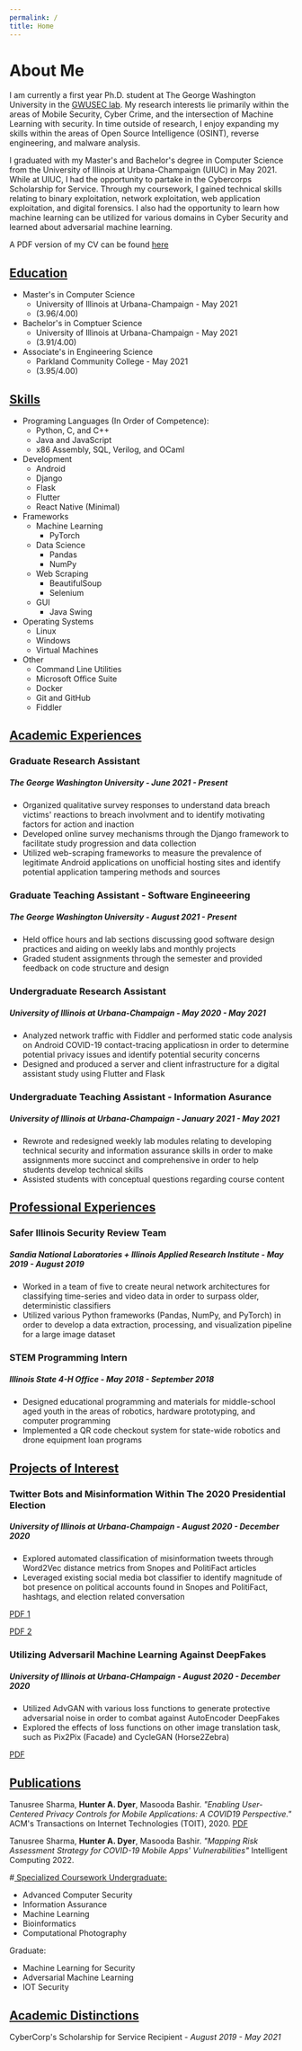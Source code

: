 ```yaml
---
permalink: /
title: Home
---
```


# About Me

I am currently a first year Ph.D. student at The George Washington University in the [GWUSEC lab](https://gwusec.seas.gwu.edu/). 
My research interests lie primarily within the areas of Mobile Security, Cyber Crime, and the intersection of Machine Learning with security. In time outside of research, I enjoy expanding my skills within the areas of Open Source Intelligence (OSINT), reverse engineering, and malware analysis.

I graduated with my Master's  and Bachelor's degree  in Computer Science from the University of Illinois at Urbana-Champaign (UIUC) in May 2021. While at UIUC, I had the opportunity to partake in the Cybercorps Scholarship for Service. Through my coursework, I gained technical skills relating to binary exploitation, network exploitation, web application exploitation, and digital forensics. I also had the opportunity to learn how machine learning can be utilized for various domains in Cyber Security and learned about adversarial machine learning.

A PDF version of my CV can be found [here](files/CV_January22.pdf)



## <ins>Education
 - Master's in Computer Science
   - University of Illinois at Urbana-Champaign - May 2021
   - (3.96/4.00)
 - Bachelor's in Comptuer Science 
   - University of Illinois at Urbana-Champaign - May 2021
   - (3.91/4.00)
 - Associate's in Engineering Science
   - Parkland Community College - May 2021 
   - (3.95/4.00)

## <ins>Skills
 - Programing Languages (In Order of Competence):
   - Python, C, and C++
   - Java and JavaScript
   - x86 Assembly, SQL, Verilog, and OCaml
 - Development
   - Android
   - Django
   - Flask
   - Flutter
   - React Native (Minimal)
 - Frameworks
   - Machine Learning
     - PyTorch
   - Data Science
     - Pandas
     - NumPy
   - Web Scraping
     - BeautifulSoup
     - Selenium
   - GUI
     - Java Swing
- Operating Systems
  - Linux
  - Windows
  - Virtual Machines
- Other
  - Command Line Utilities
  - Microsoft Office Suite
  - Docker
  - Git and GitHub
  - Fiddler
  
## <ins>Academic Experiences

### Graduate Research Assistant
##### *The George Washington University* - *June 2021 - Present*
- Organized qualitative survey responses to understand data breach victims' reactions to breach involvment and to identify motivating factors for action and inaction
- Developed online survey mechanisms through the Django framework to facilitate study progression and data collection
- Utilized web-scraping frameworks to measure the prevalence of legitimate Android applications on unofficial hosting sites and identify potential application tampering methods and sources

### Graduate Teaching Assistant - Software Engineeering
##### *The George Washington University* - *August 2021 - Present*
- Held office hours and lab sections discussing good software design practices and aiding on weekly labs and monthly projects
- Graded student assignments through the semester and provided feedback on code structure and design

### Undergraduate Research Assistant
##### *University of Illinois at Urbana-Champaign* - *May 2020 - May 2021*
- Analyzed network traffic with Fiddler and performed static code analysis on Android COVID-19 contact-tracing applicatiosn in order to determine potential privacy issues and identify potential security concerns
- Designed and produced a server and client infrastructure for a digital assistant study using Flutter and Flask

### Undergraduate Teaching Assistant - Information Asurance
##### *University of Illinois at Urbana-Champaign* - *January 2021 - May 2021*
 - Rewrote and redesigned weekly lab modules relating to developing technical security and information assurance skills in order to make assignments more succinct and comprehensive in order to help students develop technical skills
 - Assisted students with conceptual questions regarding course content

## <ins> Professional Experiences
### Safer Illinois Security Review Team
##### *Sandia National Laboratories + Illinois Applied Research Institute* - *May 2019 - August 2019*
- Worked in a team of five to create neural network architectures for classifying time-series and video data in order to surpass older, deterministic classifiers
- Utilized various Python frameworks (Pandas, NumPy, and PyTorch) in order to develop a data extraction, processing, and visualization pipeline for a large image dataset

### STEM Programming Intern
##### *Illinois State 4-H Office - May 2018 - September 2018*
- Designed educational programming and materials for middle-school aged youth in the areas of robotics, hardware prototyping, and computer programming
- Implemented a QR code checkout system for state-wide robotics and drone equipment loan programs

## <ins>Projects of Interest
### Twitter Bots and Misinformation Within The 2020 Presidential Election
##### *University of Illinois at Urbana-Champaign - August 2020 - December 2020*
- Explored automated classification of misinformation tweets through Word2Vec distance metrics from Snopes and PolitiFact articles
- Leveraged existing social media bot classifier to identify magnitude of bot presence on political accounts found in Snopes and PolitiFact, hashtags, and election related conversation 
  
[PDF 1](files/DataSet.pdf)

 [PDF 2](files/SocialBotUsage.pdf)

### Utilizing Adversaril Machine Learning Against DeepFakes
##### *University of Illinois at Urbana-CHampaign - August 2020 - December 2020*
- Utilized AdvGAN with various loss functions to generate protective adversarial noise in order to combat against AutoEncoder DeepFakes
- Explored the effects of loss functions on other image translation task, such as Pix2Pix (Facade) and CycleGAN (Horse2Zebra)

[PDF](files/DeepFake.pdf)
## <ins>Publications
Tanusree Sharma, **Hunter A. Dyer**, Masooda Bashir. *"Enabling User-Centered Privacy Controls for Mobile Applications: A COVID19 Perspective."* ACM's Transactions on Internet Technologies (TOIT), 2020. [PDF]()

Tanusree Sharma, **Hunter A. Dyer**, Masooda Bashir. *"Mapping Risk Assessment Strategy for COVID-19 Mobile Apps' Vulnerabilities"* Intelligent Computing 2022.

#<ins> Specialized Coursework
Undergraduate: 
- Advanced Computer Security
- Information Assurance
- Machine Learning
- Bioinformatics
- Computational Photography


Graduate:
- Machine Learning for Security
- Adversarial Machine Learning
- IOT Security


## <ins> Academic Distinctions
CyberCorp's Scholarship for Service Recipient - *August 2019 - May 2021*